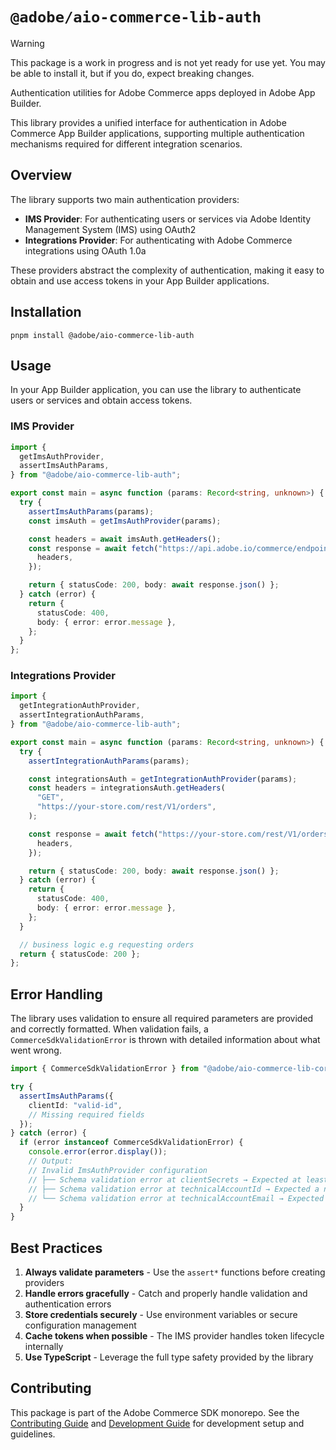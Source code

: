 # `@adobe/aio-commerce-lib-auth`

> [!WARNING]
> This package is a work in progress and is not yet ready for use yet. You may be able to install it, but if you do, expect breaking changes.

Authentication utilities for Adobe Commerce apps deployed in Adobe App Builder.

This library provides a unified interface for authentication in Adobe Commerce App Builder applications, supporting multiple authentication mechanisms required for different integration scenarios.

## Overview

The library supports two main authentication providers:

- **IMS Provider**: For authenticating users or services via Adobe Identity Management System (IMS) using OAuth2
- **Integrations Provider**: For authenticating with Adobe Commerce integrations using OAuth 1.0a

These providers abstract the complexity of authentication, making it easy to obtain and use access tokens in your App Builder applications.

## Installation

```shell
pnpm install @adobe/aio-commerce-lib-auth
```

## Usage

In your App Builder application, you can use the library to authenticate users or services and obtain access tokens.

### IMS Provider

```typescript
import {
  getImsAuthProvider,
  assertImsAuthParams,
} from "@adobe/aio-commerce-lib-auth";

export const main = async function (params: Record<string, unknown>) {
  try {
    assertImsAuthParams(params);
    const imsAuth = getImsAuthProvider(params);

    const headers = await imsAuth.getHeaders();
    const response = await fetch("https://api.adobe.io/commerce/endpoint", {
      headers,
    });

    return { statusCode: 200, body: await response.json() };
  } catch (error) {
    return {
      statusCode: 400,
      body: { error: error.message },
    };
  }
};
```

### Integrations Provider

```typescript
import {
  getIntegrationAuthProvider,
  assertIntegrationAuthParams,
} from "@adobe/aio-commerce-lib-auth";

export const main = async function (params: Record<string, unknown>) {
  try {
    assertIntegrationAuthParams(params);

    const integrationsAuth = getIntegrationAuthProvider(params);
    const headers = integrationsAuth.getHeaders(
      "GET",
      "https://your-store.com/rest/V1/orders",
    );

    const response = await fetch("https://your-store.com/rest/V1/orders", {
      headers,
    });

    return { statusCode: 200, body: await response.json() };
  } catch (error) {
    return {
      statusCode: 400,
      body: { error: error.message },
    };
  }

  // business logic e.g requesting orders
  return { statusCode: 200 };
};
```

## Error Handling

The library uses validation to ensure all required parameters are provided and correctly formatted. When validation fails, a `CommerceSdkValidationError` is thrown with detailed information about what went wrong.

```typescript
import { CommerceSdkValidationError } from "@adobe/aio-commerce-lib-core/error";

try {
  assertImsAuthParams({
    clientId: "valid-id",
    // Missing required fields
  });
} catch (error) {
  if (error instanceof CommerceSdkValidationError) {
    console.error(error.display());
    // Output:
    // Invalid ImsAuthProvider configuration
    // ├── Schema validation error at clientSecrets → Expected at least one client secret for IMS auth
    // ├── Schema validation error at technicalAccountId → Expected a non-empty string value for the IMS auth parameter technicalAccountId
    // └── Schema validation error at technicalAccountEmail → Expected a valid email format for technicalAccountEmail
  }
}
```

## Best Practices

1. **Always validate parameters** - Use the `assert*` functions before creating providers
2. **Handle errors gracefully** - Catch and properly handle validation and authentication errors
3. **Store credentials securely** - Use environment variables or secure configuration management
4. **Cache tokens when possible** - The IMS provider handles token lifecycle internally
5. **Use TypeScript** - Leverage the full type safety provided by the library

## Contributing

This package is part of the Adobe Commerce SDK monorepo. See the [Contributing Guide](https://github.com/adobe/aio-commerce-sdk/blob/main/.github/CONTRIBUTING.md) and [Development Guide](https://github.com/adobe/aio-commerce-sdk/blob/main/.github/DEVELOPMENT.md) for development setup and guidelines.
